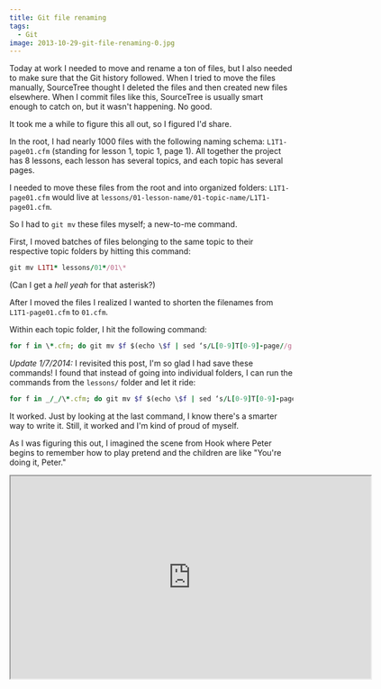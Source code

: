```yaml
---
title: Git file renaming
tags:
  - Git
image: 2013-10-29-git-file-renaming-0.jpg
---
```


Today at work I needed to move and rename a ton of files, but I also needed to make sure that the Git history followed. When I tried to move the files manually, SourceTree thought I deleted the files and then created new files elsewhere. When I commit files like this, SourceTree is usually smart enough to catch on, but it wasn't happening. No good.

It took me a while to figure this all out, so I figured I'd share.

In the root, I had nearly 1000 files with the following naming schema: `L1T1-page01.cfm` (standing for lesson 1, topic 1, page 1). All together the project has 8 lessons, each lesson has several topics, and each topic has several pages.

I needed to move these files from the root and into organized folders: `L1T1-page01.cfm` would live at `lessons/01-lesson-name/01-topic-name/L1T1-page01.cfm`.

So I had to `git mv` these files myself; a new-to-me command.

First, I moved batches of files belonging to the same topic to their respective topic folders by hitting this command:

```ruby
git mv L1T1* lessons/01*/01\*
```

(Can I get a _hell yeah_ for that asterisk?)

After I moved the files I realized I wanted to shorten the filenames from `L1T1-page01.cfm` to `01.cfm`.

Within each topic folder, I hit the following command:

```ruby
for f in \*.cfm; do git mv $f $(echo \$f | sed ‘s/L[0-9]T[0-9]-page//g’);done
```

_Update 1/7/2014:_ I revisited this post, I'm so glad I had save these commands! I found that instead of going into individual folders, I can run the commands from the `lessons/` folder and let it ride:

```ruby
for f in _/_/\*.cfm; do git mv $f $(echo \$f | sed ‘s/L[0-9]T[0-9]-page//g’);done
```

It worked. Just by looking at the last command, I know there's a smarter way to write it. Still, it worked and I'm kind of proud of myself.

As I was figuring this out, I imagined the scene from Hook where Peter begins to remember how to play pretend and the children are like "You're doing it, Peter."

<iframe width="640" height="360" src="http://www.youtube.com/embed/AAJaWFdgeVM?feature=player_detailpage" title="You're doing it, Peter"> &nbsp; </iframe>
